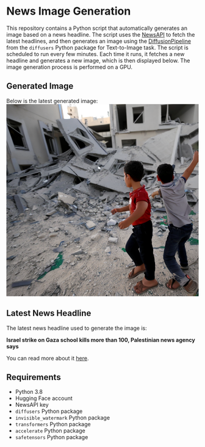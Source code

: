 # News Image Generation
This repository contains a Python script that automatically generates an image based on a news headline. The script uses the [NewsAPI](https://newsapi.org/) to fetch the latest headlines, and then generates an image using the [DiffusionPipeline](https://github.com/huggingface/diffusers) from the `diffusers` Python package for Text-to-Image task.
The script is scheduled to run every few minutes. Each time it runs, it fetches a new headline and generates a new image, which is then displayed below. The image generation process is performed on a GPU.

## Generated Image
Below is the latest generated image:
![Generated Image](image.png)

## Latest News Headline
The latest news headline used to generate the image is:

**Israel strike on Gaza school kills more than 100, Palestinian news agency says**

You can read more about it [here](https://news.google.com/rss/articles/CBMiwAFBVV95cUxQLXZxNXlPSWZfaEI5MFZZSVYyOTd5bmpVY3F5Zk9OWG9DSVJIZVE4OVdMWC1vdzFUUDJrbmRHWnp1SlNsZEVlX0ZBbm9vSG5WQ3BFamh1dWlaSnpLdXBRTG16clAxdzZtaEdSU2xtUFdkeWptNUdlUUE0cmdrMEk0UTcyOGhfaHg0cXJfZXdnWWtsalU1TFRsZzZ5YUQ1TTVkZjE3dkxMaTFJeEEwV0FJWUU2YUFIZUQ0eGxiTENRUDU?oc=5).

## Requirements
- Python 3.8
- Hugging Face account
- NewsAPI key
- `diffusers` Python package
- `invisible_watermark` Python package
- `transformers` Python package
- `accelerate` Python package
- `safetensors` Python package
